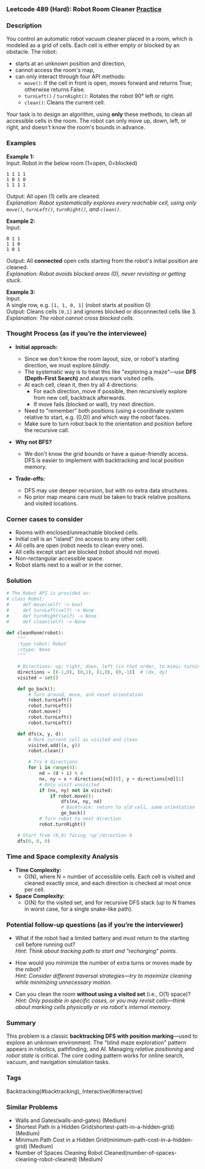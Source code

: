 ### Leetcode 489 (Hard): Robot Room Cleaner [Practice](https://leetcode.com/problems/robot-room-cleaner)

### Description  
You control an automatic robot vacuum cleaner placed in a room, which is modeled as a grid of cells. Each cell is either empty or blocked by an obstacle. The robot:
- starts at an unknown position and direction,
- cannot access the room's map,
- can only interact through four API methods:
  - `move()`: If the cell in front is open, moves forward and returns True; otherwise returns False.
  - `turnLeft()` / `turnRight()`: Rotates the robot 90° left or right.
  - `clean()`: Cleans the current cell.

Your task is to design an algorithm, using **only** these methods, to clean all accessible cells in the room. The robot can only move up, down, left, or right, and doesn't know the room's bounds in advance.

### Examples  

**Example 1:**  
Input: Robot in the below room (1=open, 0=blocked)  
```
1 1 1 1
1 0 1 0
1 1 1 1
```
Output: All open (1) cells are cleaned.  
*Explanation: Robot systematically explores every reachable cell, using only `move()`, `turnLeft()`, `turnRight()`, and `clean()`.*

**Example 2:**  
Input:  
```
0 1 1
1 1 0
1 0 1
```
Output: All **connected** open cells starting from the robot's initial position are cleaned.  
*Explanation: Robot avoids blocked areas (0), never revisiting or getting stuck.*

**Example 3:**  
Input:  
A single row, e.g. `[1, 1, 0, 1]` (robot starts at position 0)  
Output: Cleans cells `[0,1]` and ignores blocked or disconnected cells like 3.  
*Explanation: The robot cannot cross blocked cells.*

### Thought Process (as if you’re the interviewee)  
- **Initial approach:**  
  - Since we don't know the room layout, size, or robot's starting direction, we must explore *blindly*.  
  - The systematic way is to treat this like "exploring a maze"—use **DFS (Depth-First Search)** and always mark visited cells.
  - At each cell, clean it, then try all 4 directions:
    - For each direction, move if possible, then recursively explore from new cell, backtrack afterwards.
    - If move fails (blocked or wall), try next direction.
  - Need to "remember" both positions (using a coordinate system relative to start, e.g. (0,0)) and which way the robot faces.
  - Make sure to turn robot back to the orientation and position before the recursive call.

- **Why not BFS?**  
  - We don't know the grid bounds or have a queue-friendly access. DFS is easier to implement with backtracking and local position memory.

- **Trade-offs:**  
  - DFS may use deeper recursion, but with no extra data structures.  
  - No prior map means care must be taken to track relative positions and visited locations.

### Corner cases to consider  
- Rooms with enclosed/unreachable blocked cells.
- Initial cell is an "island" (no access to any other cell).
- All cells are open (robot needs to clean every one).
- All cells except start are blocked (robot should not move).
- Non-rectangular accessible space.
- Robot starts next to a wall or in the corner.

### Solution

```python
# The Robot API is provided as:
# class Robot:
#     def move(self) -> bool
#     def turnLeft(self) -> None
#     def turnRight(self) -> None
#     def clean(self) -> None

def cleanRoom(robot):
    """
    :type robot: Robot
    :rtype: None
    """

    # Directions: up, right, down, left (in that order, to mimic turning right)
    directions = [(-1,0), (0,1), (1,0), (0,-1)]  # (dx, dy)
    visited = set()

    def go_back():
        # Turn around, move, and reset orientation
        robot.turnLeft()
        robot.turnLeft()
        robot.move()
        robot.turnLeft()
        robot.turnLeft()

    def dfs(x, y, d):
        # Mark current cell as visited and clean
        visited.add((x, y))
        robot.clean()

        # Try 4 directions
        for i in range(4):
            nd = (d + i) % 4
            nx, ny = x + directions[nd][0], y + directions[nd][1]
            # Only visit unvisited
            if (nx, ny) not in visited:
                if robot.move():
                    dfs(nx, ny, nd)
                    # Backtrack: return to old cell, same orientation
                    go_back()
            # Turn robot to next direction
            robot.turnRight()

    # Start from (0,0) facing 'up'/direction 0
    dfs(0, 0, 0)
```

### Time and Space complexity Analysis  

- **Time Complexity:**  
  - O(N), where N = number of accessible cells. Each cell is visited and cleaned exactly once, and each direction is checked at most once per cell.
- **Space Complexity:**  
  - O(N) for the visited set, and for recursive DFS stack (up to N frames in worst case, for a single snake-like path).

### Potential follow-up questions (as if you’re the interviewer)  

- What if the robot had a limited battery and must return to the starting cell before running out?  
  *Hint: Think about tracking path to start and "recharging" points.*

- How would you minimize the number of extra turns or moves made by the robot?  
  *Hint: Consider different traversal strategies—try to maximize cleaning while minimizing unnecessary motion.*

- Can you clean the room **without using a visited set** (i.e., O(1) space)?  
  *Hint: Only possible in specific cases, or you may revisit cells—think about marking cells physically or via robot's internal memory.*

### Summary
This problem is a classic **backtracking DFS with position marking**—used to explore an unknown environment. The "blind maze exploration" pattern appears in robotics, pathfinding, and AI. Managing *relative positioning* and *robot state* is critical. The core coding pattern works for online search, vacuum, and navigation simulation tasks.

### Tags
Backtracking(#backtracking), Interactive(#interactive)

### Similar Problems
- Walls and Gates(walls-and-gates) (Medium)
- Shortest Path in a Hidden Grid(shortest-path-in-a-hidden-grid) (Medium)
- Minimum Path Cost in a Hidden Grid(minimum-path-cost-in-a-hidden-grid) (Medium)
- Number of Spaces Cleaning Robot Cleaned(number-of-spaces-cleaning-robot-cleaned) (Medium)